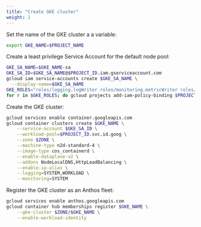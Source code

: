 ```yaml
---
title: "Create GKE cluster"
weight: 2
---
```


Set the name of the GKE cluster a a variable:
```Bash
export GKE_NAME=$PROJECT_NAME
```

Create a least privilege Service Account for the default node pool:
```Bash
GKE_SA_NAME=$GKE_NAME-sa
GKE_SA_ID=$GKE_SA_NAME@$PROJECT_ID.iam.gserviceaccount.com
gcloud iam service-accounts create $GKE_SA_NAME \
  --display-name=$GKE_SA_NAME
GKE_ROLES="roles/logging.logWriter roles/monitoring.metricWriter roles/monitoring.viewer"
for r in $GKE_ROLES; do gcloud projects add-iam-policy-binding $PROJECT_ID --member "serviceAccount:$GKE_SA_ID" --role $r; done
```

Create the GKE cluster:
```Bash
gcloud services enable container.googleapis.com
gcloud container clusters create $GKE_NAME \
    --service-account $GKE_SA_ID \
    --workload-pool=$PROJECT_ID.svc.id.goog \
    --zone $ZONE \
    --machine-type n2d-standard-4 \
    --image-type cos_containerd \
    --enable-dataplane-v2 \
    --addons NodeLocalDNS,HttpLoadBalancing \
    --enable-ip-alias \
    --logging=SYSTEM,WORKLOAD \
    --monitoring=SYSTEM
```

Register the GKE cluster as an Anthos fleet:
```Bash
gcloud services enable anthos.googleapis.com
gcloud container hub memberships register $GKE_NAME \
    --gke-cluster $ZONE/$GKE_NAME \
    --enable-workload-identity
```
